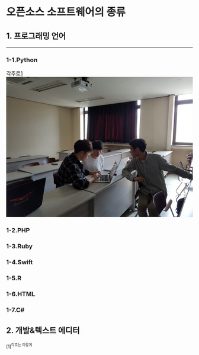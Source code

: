 # 오픈소스 소프트웨어의 종류

## 1. 프로그래밍 언어
-------------------
### 1-1.Python

각주로[1](#footnote_1)
<img src="./img/blue-04-4.jpg">
### 1-2.PHP
### 1-3.Ruby
### 1-4.Swift
### 1-5.R
### 1-6.HTML
### 1-7.C#

## 2. 개발&텍스트 에디터

<sup id="footnote_1">[1]<sup>각주는 이렇게


